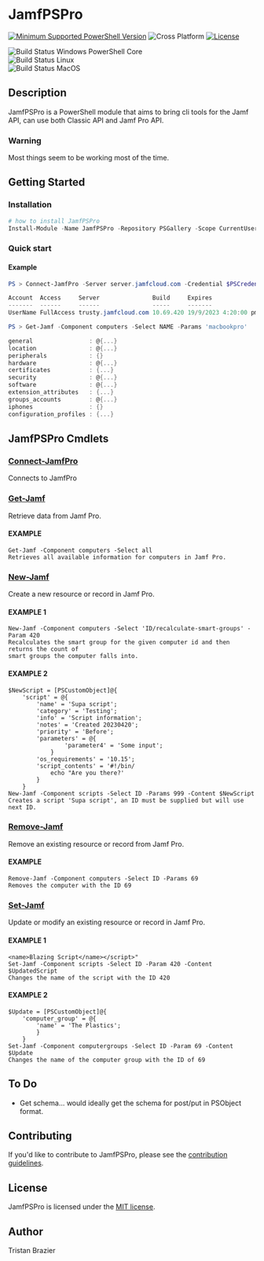 # JamfPSPro
[![Minimum Supported PowerShell Version](https://img.shields.io/badge/PowerShell-6+-purple.svg)](https://github.com/PowerShell/PowerShell) ![Cross Platform](https://img.shields.io/badge/platform-windows%20%7C%20macos%20%7C%20linux-lightgrey) [![License][license-badge]](LICENSE)

![Build Status Windows PowerShell Core](https://github.com/TrustyTristan/JamfPSPro/workflows/ActionsTest-Windows-pwsh-Build/badge.svg?branch=master) \
![Build Status Linux](https://github.com/TrustyTristan/JamfPSPro/workflows/ActionsTest-Linux-Build/badge.svg?branch=master) \
![Build Status MacOS](https://github.com/TrustyTristan/JamfPSPro/workflows/ActionsTest-MacOS-Build/badge.svg?branch=master)

[license-badge]: https://img.shields.io/github/license/TrustyTristan/JamfPSPro

## Description

JamfPSPro is a PowerShell module that aims to bring cli tools for the Jamf API, can use both Classic API and Jamf Pro API.

### Warning 

Most things seem to be working most of the time.

## Getting Started

### Installation

```powershell
# how to install JamfPSPro
Install-Module -Name JamfPSPro -Repository PSGallery -Scope CurrentUser
```

### Quick start

#### Example

```powershell
PS > Connect-JamfPro -Server server.jamfcloud.com -Credential $PSCredential

Account  Access     Server               Build     Expires
-------  ------     ------               -----     -------
UserName FullAccess trusty.jamfcloud.com 10.69.420 19/9/2023 4:20:00 pm
```

```powershell
PS > Get-Jamf -Component computers -Select NAME -Params 'macbookpro'

general                : @{...}
location               : @{...}
peripherals            : {}
hardware               : @{...}
certificates           : {...}
security               : @{...}
software               : @{...}
extension_attributes   : {...}
groups_accounts        : @{...}
iphones                : {}
configuration_profiles : {...}
```

## JamfPSPro Cmdlets
### [Connect-JamfPro](Connect-JamfPro.md)
Connects to JamfPro

### [Get-Jamf](Get-Jamf.md)
Retrieve data from Jamf Pro.

#### EXAMPLE
```
Get-Jamf -Component computers -Select all
Retrieves all available information for computers in Jamf Pro.
```

### [New-Jamf](New-Jamf.md)
Create a new resource or record in Jamf Pro.

#### EXAMPLE 1
```
New-Jamf -Component computers -Select 'ID/recalculate-smart-groups' -Param 420
Recalculates the smart group for the given computer id and then returns the count of
smart groups the computer falls into.
```

#### EXAMPLE 2
```
$NewScript = [PSCustomObject]@{
    'script' = @{
        'name' = 'Supa script';
        'category' = 'Testing';
        'info' = 'Script information';
        'notes' = 'Created 20230420';
        'priority' = 'Before';
        'parameters' = @{
                'parameter4' = 'Some input';
            }
        'os_requirements' = '10.15';
        'script_contents' = '#!/bin/
            echo "Are you there?'
        }
    }
New-Jamf -Component scripts -Select ID -Params 999 -Content $NewScript
Creates a script 'Supa script', an ID must be supplied but will use next ID.
```

### [Remove-Jamf](Remove-Jamf.md)
Remove an existing resource or record from Jamf Pro.

#### EXAMPLE
```
Remove-Jamf -Component computers -Select ID -Params 69
Removes the computer with the ID 69
```

### [Set-Jamf](Set-Jamf.md)
Update or modify an existing resource or record in Jamf Pro.

#### EXAMPLE 1
```
<name>Blazing Script</name></script>"
Set-Jamf -Component scripts -Select ID -Param 420 -Content $UpdatedScript
Changes the name of the script with the ID 420
```

#### EXAMPLE 2
```
$Update = [PSCustomObject]@{
    'computer_group' = @{
        'name' = 'The Plastics';
        }
    }
Set-Jamf -Component computergroups -Select ID -Param 69 -Content $Update
Changes the name of the computer group with the ID of 69
```

## To Do

 - Get schema... would ideally get the schema for post/put in PSObject format.

## Contributing

If you'd like to contribute to JamfPSPro, please see the [contribution guidelines](.github/CONTRIBUTING.md).

## License

JamfPSPro is licensed under the [MIT license](LICENSE).

## Author

Tristan Brazier